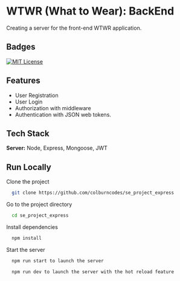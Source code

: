 
# WTWR (What to Wear): BackEnd

Creating a server for the front-end WTWR application.


## Badges

[![MIT License](https://img.shields.io/badge/License-MIT-green.svg)](https://choosealicense.com/licenses/mit/)



## Features

- User Registration
- User Login
- Authorization with middleware
- Authentication with JSON web tokens.


## Tech Stack

**Server:** Node, Express, Mongoose, JWT


## Run Locally

Clone the project

```bash
  git clone https://github.com/colburncodes/se_project_express
```

Go to the project directory

```bash
  cd se_project_express
```

Install dependencies

```bash
  npm install
```

Start the server

```bash
  npm run start to launch the server
```

```bash
  npm run dev to launch the server with the hot reload feature
```

